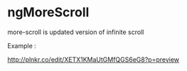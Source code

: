 ngMoreScroll
============

more-scroll is updated version of infinite scroll


Example :

  http://plnkr.co/edit/XETX1KMaUtGMfQGS6eG8?p=preview
